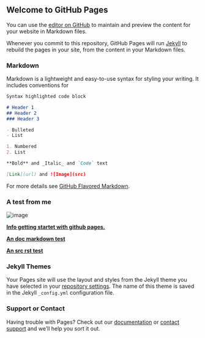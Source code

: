 ## Welcome to GitHub Pages

You can use the [editor on GitHub](https://github.com/zhoosch/rst-test/edit/master/README.md) to maintain and preview the content for your website in Markdown files.

Whenever you commit to this repository, GitHub Pages will run [Jekyll](https://jekyllrb.com/) to rebuild the pages in your site, from the content in your Markdown files.

### Markdown

Markdown is a lightweight and easy-to-use syntax for styling your writing. It includes conventions for

```markdown
Syntax highlighted code block

# Header 1
## Header 2
### Header 3

- Bulleted
- List

1. Numbered
2. List

**Bold** and _Italic_ and `Code` text

[Link](url) and ![Image](src)
```

For more details see [GitHub Flavored Markdown](https://guides.github.com/features/mastering-markdown/).
### A test from me

![image](http://www.plantuml.com/plantuml/proxy?cache=no&src=https://raw.githubusercontent.com/zhoosch/rst-test/master/test.puml)

[**Info getting startet with github pages.**](https://pages.github.com)

[**An doc markdown test**](./doc/README.md)

[**An src rst test**](./src/README.md)

### Jekyll Themes

Your Pages site will use the layout and styles from the Jekyll theme you have selected in your [repository settings](https://github.com/zhoosch/rst-test/settings). The name of this theme is saved in the Jekyll `_config.yml` configuration file.

### Support or Contact

Having trouble with Pages? Check out our [documentation](https://help.github.com/categories/github-pages-basics/) or [contact support](https://github.com/contact) and we’ll help you sort it out.
